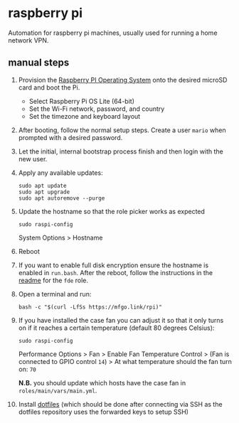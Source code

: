 # raspberry pi

Automation for raspberry pi machines, usually used for running a home
network VPN.

## manual steps

1. Provision the
   [Raspberry PI Operating System](https://www.raspberrypi.com/software/)
   onto the desired microSD card and boot the Pi.

   - Select Raspberry Pi OS Lite (64-bit)
   - Set the Wi-Fi network, password, and country
   - Set the timezone and keyboard layout

2. After booting, follow the normal setup steps. Create a user `mario` when
   prompted with a desired password.

3. Let the initial, internal bootstrap process finish and then login with the
   new user.

4. Apply any available updates:

   ```shell
   sudo apt update
   sudo apt upgrade
   sudo apt autoremove --purge
   ```

5. Update the hostname so that the role picker works as expected

   ```shell
   sudo raspi-config
   ```

   System Options > Hostname

6. Reboot

7. If you want to enable full disk encryption ensure the hostname is enabled
   in `run.bash`. After the reboot, follow the instructions in the
   [readme](https://github.com/mfinelli/arch-install/blob/master/rpi/roles/fde/README.md)
   for the `fde` role.

8. Open a terminal and run:

   ```shell
   bash -c "$(curl -LfSs https://mfgo.link/rpi)"
   ```

9. If you have installed the case fan you can adjust it so that it only turns
   on if it reaches a certain temperature (default 80 degrees Celsius):

   ```shell
   sudo raspi-config
   ```

   Performance Options > Fan > Enable Fan Temperature Control > (Fan is
   connected to GPIO control `14`) > At what temperature should the fan turn
   on: `70`

   **N.B.** you should update which hosts have the case fan in
   `roles/main/vars/main.yml`.

10. Install [dotfiles](https://github.com/mfinelli/dotfiles) (which should be
    done after connecting via SSH as the dotfiles repository uses the forwarded
    keys to setup SSH)
